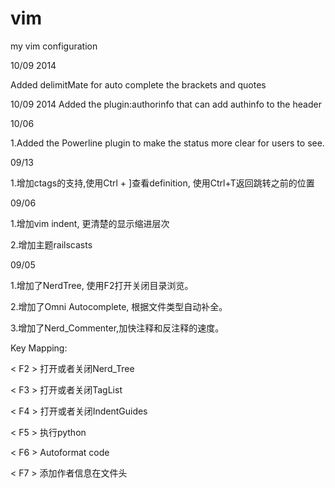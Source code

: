 vim
===


my vim configuration

10/09 2014

Added delimitMate for auto complete the brackets and quotes

10/09 2014
Added the plugin:authorinfo that can add authinfo to the header

10/06

1.Added the Powerline plugin to make the status more clear for users to see.

09/13

1.增加ctags的支持,使用Ctrl + ]查看definition, 使用Ctrl+T返回跳转之前的位置

09/06

1.增加vim indent, 更清楚的显示缩进层次

2.增加主题railscasts

09/05

1.增加了NerdTree, 使用F2打开关闭目录浏览。

2.增加了Omni Autocomplete, 根据文件类型自动补全。

3.增加了Nerd_Commenter,加快注释和反注释的速度。


Key Mapping:

< F2 > 打开或者关闭Nerd_Tree

< F3 > 打开或者关闭TagList

< F4 > 打开或者关闭IndentGuides

< F5 > 执行python

< F6 > Autoformat code

< F7 > 添加作者信息在文件头


